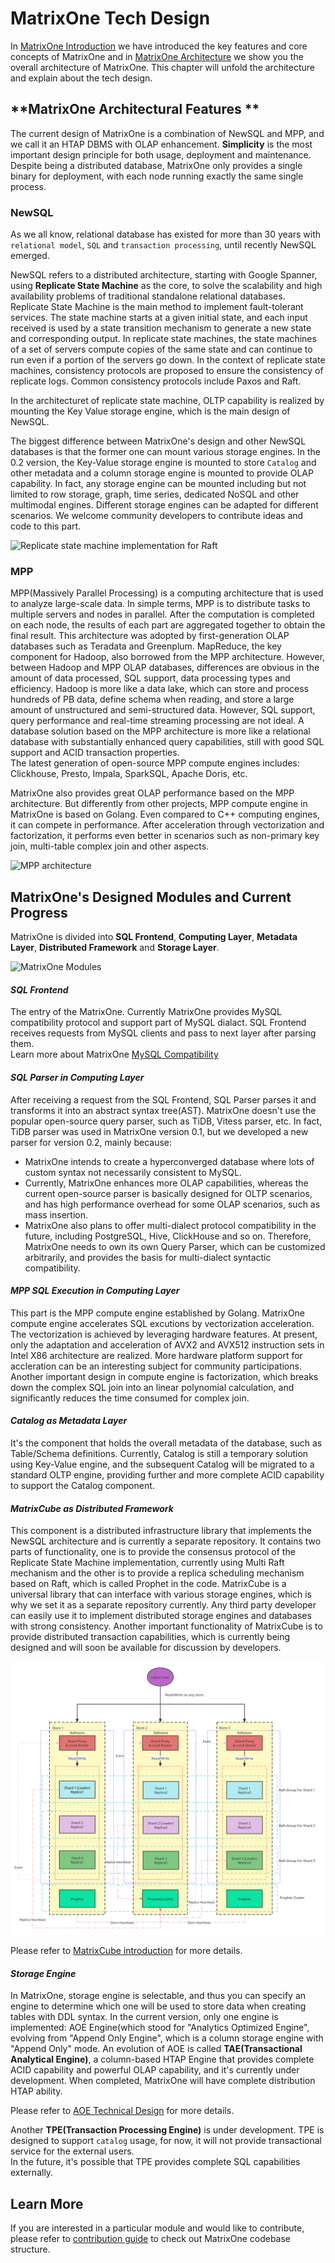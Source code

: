 # **MatrixOne Tech Design**

In [MatrixOne Introduction](../matrixone-introduction.md) we have introduced the key features and core concepts of MatrixOne and in [MatrixOne Architecture](../matrixone-architecture.md) we show you the overall architecture of MatrixOne. 
This chapter will unfold the architecture and explain about the tech design. 

## **MatrixOne Architectural Features  **
The current design of MatrixOne is a combination of NewSQL and MPP, and we call it an HTAP DBMS with OLAP enhancement. **Simplicity** is the most important design principle for both usage, deployment and maintenance. Despite being a distributed database, MatrixOne only provides a single binary for deployment, with each node running exactly the same single process.  

### **NewSQL**
As we all know, relational database has existed for more than 30 years with `relational model`, `SQL` and `transaction processing`, until recently NewSQL emerged.   

NewSQL refers to a distributed architecture, starting with Google Spanner, using **Replicate State Machine** as the core, to solve the scalability and high availability problems of traditional standalone relational databases.
Replicate State Machine is the main method to implement fault-tolerant services. The state machine starts at a given initial state, and each input received is used by a state transition mechanism to generate a new state and corresponding output. In replicate state machines, the state machines of a set of servers compute copies of the same state and can continue to run even if a portion of the servers go down. In the context of replicate state machines, consistency protocols are proposed to ensure the consistency of replicate logs. Common consistency protocols include Paxos and Raft.  

In the architecturet of replicate state machine, OLTP capability is realized by mounting the Key Value storage engine, which is the main design of NewSQL.  

The biggest difference between MatrixOne's design and other NewSQL databases is that the former one can mount various storage engines. In the 0.2 version, the Key-Value storage engine is mounted to store `Catalog` and other metadata and a column storage engine is mounted to provide OLAP capability. In fact, any storage engine can be mounted including but not limited to row storage, graph, time series, dedicated NoSQL and other multimodal engines. Different storage engines can be adapted for different scenarios. We welcome community developers to contribute ideas and code to this part. 

![Replicate state machine implementation for Raft](https://github.com/matrixorigin/artwork/blob/main/docs/overview/consensus-modules.png?raw=true)

### **MPP**
MPP(Massively Parallel Processing) is a computing architecture that is used to analyze large-scale data. In simple terms, MPP is to distribute tasks to multiple servers and nodes in parallel. After the computation is completed on each node, the results of each part are aggregated together to obtain the final result. This architecture was adopted by first-generation OLAP databases such as Teradata and Greenplum. MapReduce, the key component for Hadoop, also borrowed from the MPP architecture. However, between Hadoop and MPP OLAP databases, differences are obvious in the amount of data processed, SQL support, data processing types and efficiency. Hadoop is more like a data lake, which can store and process hundreds of PB data, define schema when reading, and store a large amount of unstructured and semi-structured data. However, SQL support, query performance and real-time streaming processing are not ideal. A database solution based on the MPP architecture is more like a relational database with substantially enhanced query capabilities, still with good SQL support and ACID transaction properties.  
The latest generation of open-source MPP compute engines includes: Clickhouse, Presto, Impala, SparkSQL, Apache Doris, etc.  

MatrixOne also provides great OLAP performance based on the MPP architecture. But differently from other projects, MPP compute engine in MatrixOne is based on Golang. Even compared to C++ computing engines, it can compete in performance. After acceleration through vectorization and factorization, it performs even better in scenarios such as non-primary key join, multi-table complex join and other aspects. 

![MPP architecture](https://github.com/matrixorigin/artwork/blob/main/docs/overview/mpp_architecture.png?raw=true)

## **MatrixOne's Designed Modules and Current Progress**
MatrixOne is divided into **SQL Frontend**, **Computing Layer**, **Metadata Layer**, **Distributed Framework** and **Storage Layer**.  

![MatrixOne Modules](https://github.com/matrixorigin/artwork/blob/main/docs/overview/matrixone-modules.png?raw=true)

#### *SQL Frontend*
The entry of the MatrixOne. Currently MatrixOne provides MySQL compatibility protocol and support part of MySQL dialact. SQL Frontend receives requests from MySQL clients and pass to next layer after parsing them.  
Learn more about MatrixOne [MySQL Compatibility](../mysql-compatibility.md)

#### *SQL Parser in Computing Layer*
After receiving a request from the SQL Frontend, SQL Parser parses it and transforms it into an abstract syntax tree(AST). MatrixOne doesn't use the popular open-source query parser, such as TiDB, Vitess parser, etc. In fact, TiDB parser was used in MatrixOne version 0.1, but we developed a new parser for version 0.2, mainly because:
* MatrixOne intends to create a hyperconverged database where lots of custom syntax not necessarily consistent to MySQL. 
* Currently, MatrixOne enhances more OLAP capabilities, whereas the current open-source parser is basically designed for OLTP scenarios, and has high performance overhead for some OLAP scenarios, such as mass insertion.  
* MatrixOne also plans to offer multi-dialect protocol compatibility in the future, including PostgreSQL, Hive, ClickHouse and so on. Therefore, MatrixOne needs to own its own Query Parser, which can be customized arbitrarily, and provides the basis for multi-dialect syntactic compatibility.

#### *MPP SQL Execution in Computing Layer*
This part is the MPP compute engine established by Golang. MatrixOne compute engine accelerates SQL excutions by vectorization acceleration. The vectorization is achieved by leveraging hardware features. At present, only the adaptation and acceleration of AVX2 and AVX512 instruction sets in Intel X86 architecture are realized. More hardware platform support for accleration can be an interesting subject for community participations.
Another important design in compute engine is factorization, which breaks down the complex SQL join into an linear polynomial calculation, and significantly reduces the time consumed for complex join.  
#### *Catalog as Metadata Layer*
It's the component that holds the overall metadata of the database, such as Table/Schema definitions. Currently, Catalog is still a temporary solution using Key-Value engine, and the subsequent Catalog will be migrated to a standard OLTP engine, providing further and more complete ACID capability to support the Catalog component.  
 
#### *MatrixCube as Distributed Framework*

This component is a distributed infrastructure library that implements the NewSQL architecture and is currently a separate repository. It contains two parts of functionality, one is to provide the consensus protocol of the Replicate State Machine implementation, currently using Multi Raft mechanism and the other is to provide a replica scheduling mechanism based on Raft, which is called Prophet in the code. MatrixCube is a universal library that can interface with various storage engines, which is why we set it as a separate repository currently. Any third party developer can easily use it to implement distributed storage engines and databases with strong consistency. Another important functionality of MatrixCube is to provide distributed transaction capabilities, which is currently being designed and will soon be available for discussion by developers.  
  
![MatrixCube architecture](https://github.com/matrixorigin/artwork/blob/main/docs/overview/matrixcube-architecture.svg?raw=true)

Please refer to [MatrixCube introduction](../matrixcube/matrixcube-introduction.md) for more details. 

#### *Storage Engine*

In MatrixOne, storage engine is selectable, and thus you can specify an engine to determine which one will be used to store data when creating tables with DDL syntax. 
In the current version, only one engine is implemented: AOE Engine(which stood for "Analytics Optimized Engine", evolving from "Append Only Engine", which is a column storage engine with "Append Only" mode.
An evolution of AOE is called **TAE(Transactional Analytical Engine)**, a column-based HTAP Engine that provides complete ACID capability and powerful OLAP capability, and it's currently under development. When completed, MatrixOne will have complete distribution HTAP ability.  

Please refer to [AOE Technical Design](../../../../rfcs/20211210_aoe_overall_design.md) for more details. 

Another **TPE(Transaction Processing Engine)** is under development. TPE is designed to support `catalog` usage, for now, it will not provide transactional service for the external users.  
In the future, it's possible that TPE provides complete SQL capabilities externally. 



## **Learn More**

If you are interested in a particular module and would like to contribute, please refer to [contribution guide](../../Contribution-Guide/How-to-Contribute/preparation.md) to check out MatrixOne codebase structure. 